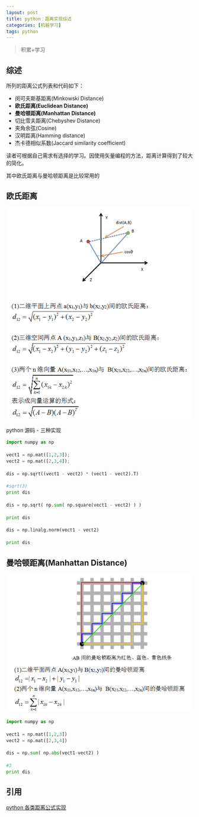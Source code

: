 ```yaml
---
layout: post
title: python：距离实现综述
categories: [机器学习]
tags: python
---
```


> 积累+学习

## 综述

所列的距离公式列表和代码如下：

* 闵可夫斯基距离(Minkowski Distance)
* **欧氏距离(Euclidean Distance)**
* **曼哈顿距离(Manhattan Distance)**
* 切比雪夫距离(Chebyshev Distance)
* 夹角余弦(Cosine)
* 汉明距离(Hamming distance)
* 杰卡德相似系数(Jaccard similarity coefficient)

读者可根据自己需求有选择的学习。因使用矢量编程的方法，距离计算得到了较大的简化。

其中欧氏距离与曼哈顿距离是比较常用的

## 欧氏距离

![](../images/posts/2017/Euclidean.png)

python 源码 - 三种实现

```python
import numpy as np

vect1 = np.mat([1,2,3]);
vect2 = np.mat([2,3,4]);

dis = np.sqrt((vect1 - vect2) * (vect1 - vect2).T)

#sqrt(3)
print dis

dis = np.sqrt( np.sum( np.square(vect1 - vect2) ) )

print dis

dis = np.linalg.norm(vect1 - vect2)

print dis
```

## 曼哈顿距离(Manhattan Distance)

![](../images/posts/2017/manhattan.png)

```python
import numpy as np

vect1 = np.mat([1,2,3])
vect2 = np.mat([2,3,4])

dis = np.sum( np.abs(vect1-vect2) )

#3
print dis
```

## 引用

[python 各类距离公式实现](http://blog.csdn.net/guojingjuan/article/details/50396254)